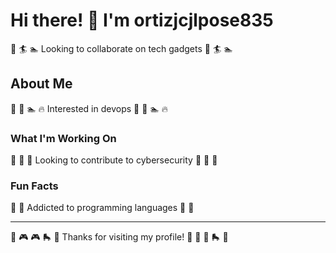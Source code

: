 # Hi there! 👋 I'm ortizjcjlpose835

🎣 🏄 🏊 Looking to collaborate on tech gadgets 🎣 🏄 🏊

## About Me
🏸 🏑 🏊 🔥 Interested in devops 🏸 🏑 🏊 🔥

### What I'm Working On
🏒 🚴 🎪 Looking to contribute to cybersecurity 🏒 🚴 🎪

### Fun Facts
🎯 🎾 Addicted to programming languages 🎯 🎾

---
🎾 🎮 🎮 🛼 🌟 Thanks for visiting my profile! 🥊 🚴 🏓 🛼 🌟
